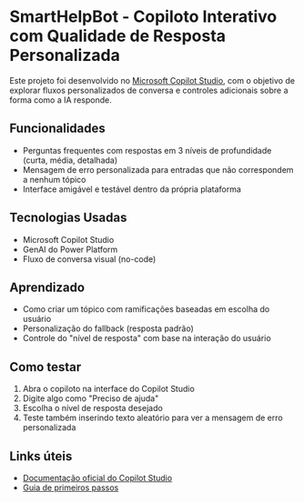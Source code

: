 # SmartHelpBot - Copiloto Interativo com Qualidade de Resposta Personalizada

Este projeto foi desenvolvido no [Microsoft Copilot Studio](https://copilotstudio.microsoft.com/), com o objetivo de explorar fluxos personalizados de conversa e controles adicionais sobre a forma como a IA responde.

## Funcionalidades

- Perguntas frequentes com respostas em 3 níveis de profundidade (curta, média, detalhada)
- Mensagem de erro personalizada para entradas que não correspondem a nenhum tópico
- Interface amigável e testável dentro da própria plataforma

## Tecnologias Usadas

- Microsoft Copilot Studio
- GenAI do Power Platform
- Fluxo de conversa visual (no-code)

## Aprendizado

- Como criar um tópico com ramificações baseadas em escolha do usuário
- Personalização do fallback (resposta padrão)
- Controle do "nível de resposta" com base na interação do usuário

## Como testar

1. Abra o copiloto na interface do Copilot Studio
2. Digite algo como "Preciso de ajuda"
3. Escolha o nível de resposta desejado
4. Teste também inserindo texto aleatório para ver a mensagem de erro personalizada

## Links úteis

- [Documentação oficial do Copilot Studio](https://learn.microsoft.com/pt-br/microsoft-copilot-studio/)
- [Guia de primeiros passos](https://learn.microsoft.com/pt-br/microsoft-copilot-studio/environments-first-run-experience)
